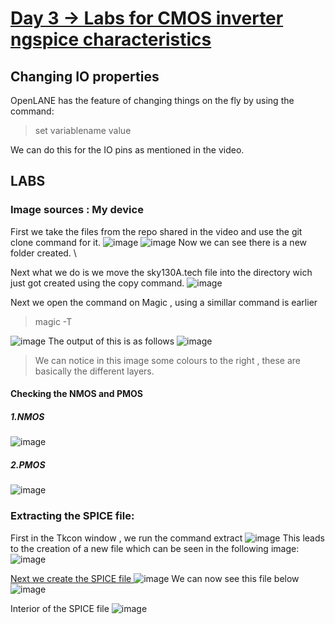 # <ins> Day 3 -> Labs for CMOS inverter ngspice characteristics </ins>
## Changing IO properties

OpenLANE has the feature of changing things on the fly by using the command:
>set variablename value

We can do this for the IO pins as mentioned in the video.

## LABS
### Image sources : My device
First we take the files from the repo shared in the video and use the git clone command for it.
![image](https://github.com/user-attachments/assets/37f08c6e-8d48-45e4-b07f-333a8587e6ff)
![image](https://github.com/user-attachments/assets/35a1e79a-04ff-4c4c-9791-cfaf96c8ca76)
Now we can see there is a new folder created. \

Next what we do is we move the sky130A.tech file into the directory wich just got created using the copy command.
![image](https://github.com/user-attachments/assets/06a4f62c-f3f9-4687-bd4b-2e3fd9ec3310)

Next we open the command on Magic , using a simillar command is earlier 
>magic -T

![image](https://github.com/user-attachments/assets/a95da08a-5d17-4d24-a80d-f618c6300af7)
The output of this is as follows 
![image](https://github.com/user-attachments/assets/594a862a-76a5-49ea-9165-2e71c7862b36)
>We can notice in this image some colours to the right , these are basically the different layers.

#### Checking the NMOS and PMOS 
##### 1.NMOS
![image](https://github.com/user-attachments/assets/e9b084a0-e6b0-42d4-9071-4ba97eae633c)
##### 2.PMOS
![image](https://github.com/user-attachments/assets/54334217-6e92-462c-b397-d365c580e7be)

### Extracting the SPICE file:
First in the Tkcon window , we run the command extract
![image](https://github.com/user-attachments/assets/46f1423e-467e-4680-9ea1-b42a03c9b5e7)
This leads to the creation of a new file which can be seen in the following image:
![image](https://github.com/user-attachments/assets/1ac095da-d8a3-4b91-bbc3-b720d7383e5a)

<ins> Next we create the SPICE file </ins>
![image](https://github.com/user-attachments/assets/def9a2b3-1ab0-4d00-b1df-9f0417484f83)
We can now see this file below
![image](https://github.com/user-attachments/assets/ffca9411-90a4-44c0-9082-f4044bb74034)

Interior of the SPICE file 
![image](https://github.com/user-attachments/assets/768e237b-963b-4b67-947f-e8285930c877)
















